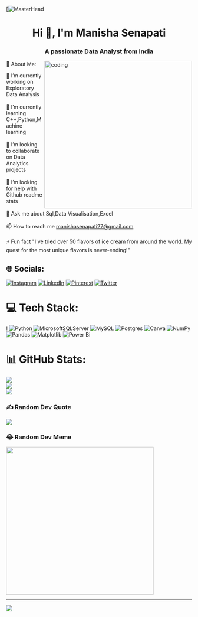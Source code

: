 [![MasterHead](https://visme.co/blog/wp-content/uploads/2021/08/Data-Visualization-thumbnail.jpg)
<h1 align="center">Hi 👋, I'm Manisha Senapati</h1>
<h3 align="center">A passionate Data Analyst from India</h3>
<img align="right" alt="coding"width="400"src="https://media.tenor.com/S59bPkT0pqcAAAAC/programming.gif"

# 💫 About Me:
🔭 I’m currently working on Exploratory Data Analysis<br><br>🌱 I’m currently learning C++,Python,Machine learning<br><br>👯 I’m looking to collaborate on Data Analytics projects<br><br>🤝 I’m looking for help with Github readme stats<br><br>💬 Ask me about Sql,Data Visualisation,Excel<br><br>📫 How to reach me manishasenapati27@gmail.com<br><br>⚡ Fun fact "I've tried over 50 flavors of ice cream from around the world. My quest for the most unique flavors is never-ending!"


## 🌐 Socials:
[![Instagram](https://img.shields.io/badge/Instagram-%23E4405F.svg?logo=Instagram&logoColor=white)](https://instagram.com/_comical_e.r.r.o.r_) [![LinkedIn](https://img.shields.io/badge/LinkedIn-%230077B5.svg?logo=linkedin&logoColor=white)](https://linkedin.com/in/manisha-senapati-596553183/) [![Pinterest](https://img.shields.io/badge/Pinterest-%23E60023.svg?logo=Pinterest&logoColor=white)](https://pinterest.com/manishasenapati1504ms) [![Twitter](https://img.shields.io/badge/Twitter-%231DA1F2.svg?logo=Twitter&logoColor=white)](https://twitter.com/Manishatweetss) 

# 💻 Tech Stack:
! ![Python](https://img.shields.io/badge/python-3670A0?style=for-the-badge&logo=python&logoColor=ffdd54) ![MicrosoftSQLServer](https://img.shields.io/badge/Microsoft%20SQL%20Server-CC2927?style=for-the-badge&logo=microsoft%20sql%20server&logoColor=white) ![MySQL](https://img.shields.io/badge/mysql-%2300000f.svg?style=for-the-badge&logo=mysql&logoColor=white) ![Postgres](https://img.shields.io/badge/postgres-%23316192.svg?style=for-the-badge&logo=postgresql&logoColor=white) ![Canva](https://img.shields.io/badge/Canva-%2300C4CC.svg?style=for-the-badge&logo=Canva&logoColor=white) ![NumPy](https://img.shields.io/badge/numpy-%23013243.svg?style=for-the-badge&logo=numpy&logoColor=white) ![Pandas](https://img.shields.io/badge/pandas-%23150458.svg?style=for-the-badge&logo=pandas&logoColor=white) ![Matplotlib](https://img.shields.io/badge/Matplotlib-%23ffffff.svg?style=for-the-badge&logo=Matplotlib&logoColor=black) ![Power Bi](https://img.shields.io/badge/power_bi-F2C811?style=for-the-badge&logo=powerbi&logoColor=black)
# 📊 GitHub Stats:
![](https://github-readme-stats.vercel.app/api?username=ManishaSenapati27&theme=highcontrast&hide_border=false&include_all_commits=false&count_private=false)<br/>
![](https://github-readme-streak-stats.herokuapp.com/?user=ManishaSenapati27&theme=highcontrast&hide_border=false)<br/>
![](https://github-readme-stats.vercel.app/api/top-langs/?username=ManishaSenapati27&theme=highcontrast&hide_border=false&include_all_commits=false&count_private=false&layout=compact)

### ✍️ Random Dev Quote
![](https://quotes-github-readme.vercel.app/api?type=horizontal&theme=radical)

### 😂 Random Dev Meme
<img src='https://randommeme-five.vercel.app/' style="height: 400px;"/>

---
[![](https://visitcount.itsvg.in/api?id=ManishaSenapati27&icon=0&color=0)](https://visitcount.itsvg.in)

<!-- Proudly created with GPRM ( https://gprm.itsvg.in ) -->
